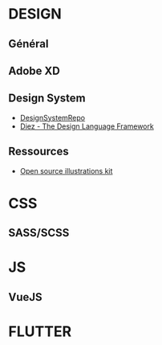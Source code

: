 # DESIGN

## Général

## Adobe XD

## Design System
- [DesignSystemRepo](https://designsystemsrepo.com/)
- [Diez - The Design Language Framework](https://diez.org/)

## Ressources
- [Open source illustrations kit](https://illlustrations.co/)

# CSS

## SASS/SCSS

# JS

## VueJS

# FLUTTER
